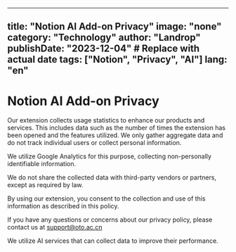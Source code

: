 
---
title: "Notion AI Add-on Privacy"
image: "none" 
category: "Technology"
author: "Landrop"
publishDate: "2023-12-04"  # Replace with actual date
tags: ["Notion", "Privacy", "AI"]
lang: "en"
---
# Notion AI Add-on Privacy

Our extension collects usage statistics to enhance our products and services. This includes data such as the number of times the extension has been opened and the features utilized. We only gather aggregate data and do not track individual users or collect personal information.

We utilize Google Analytics for this purpose, collecting non-personally identifiable information.

We do not share the collected data with third-party vendors or partners, except as required by law.

By using our extension, you consent to the collection and use of this information as described in this policy.

If you have any questions or concerns about our privacy policy, please contact us at [support@oto.ac.cn](mailto:support@oto.ac.cn)

We utilize AI services that can collect data to improve their performance.
